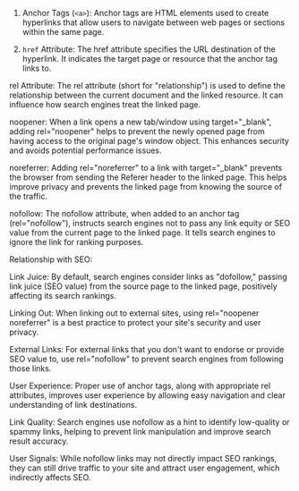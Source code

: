 1. Anchor Tags (`<a>`): Anchor tags are HTML elements used to create hyperlinks that allow users to navigate between web pages or sections within the same page.

2. `href` Attribute: The href attribute specifies the URL destination of the hyperlink. It indicates the target page or resource that the anchor tag links to.

rel Attribute: The rel attribute (short for "relationship") is used to define the relationship between the current document and the linked resource. It can influence how search engines treat the linked page.

noopener: When a link opens a new tab/window using target="_blank", adding rel="noopener" helps to prevent the newly opened page from having access to the original page's window object. This enhances security and avoids potential performance issues.

noreferrer: Adding rel="noreferrer" to a link with target="_blank" prevents the browser from sending the Referer header to the linked page. This helps improve privacy and prevents the linked page from knowing the source of the traffic.

nofollow: The nofollow attribute, when added to an anchor tag (rel="nofollow"), instructs search engines not to pass any link equity or SEO value from the current page to the linked page. It tells search engines to ignore the link for ranking purposes.

Relationship with SEO:

Link Juice: By default, search engines consider links as "dofollow," passing link juice (SEO value) from the source page to the linked page, positively affecting its search rankings.

Linking Out: When linking out to external sites, using rel="noopener noreferrer" is a best practice to protect your site's security and user privacy.

External Links: For external links that you don't want to endorse or provide SEO value to, use rel="nofollow" to prevent search engines from following those links.

User Experience: Proper use of anchor tags, along with appropriate rel attributes, improves user experience by allowing easy navigation and clear understanding of link destinations.

Link Quality: Search engines use nofollow as a hint to identify low-quality or spammy links, helping to prevent link manipulation and improve search result accuracy.

User Signals: While nofollow links may not directly impact SEO rankings, they can still drive traffic to your site and attract user engagement, which indirectly affects SEO.